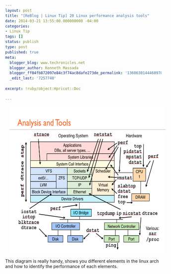 ```yaml
---
layout: post
title: "[ReBlog | Linux Tip] 20 Linux performance analysis tools"
date: 2014-03-21 13:55:00.000000000 -04:00
categories:
- Linux Tip
tags: []
status: publish
type: post
published: true
meta:
  blogger_blog: www.techronicles.net
  blogger_author: Kenneth Massada
  blogger_ff04fb872097e84c3f74ac8dafe273de_permalink: '1360630144460978389'
  _edit_last: '7257748'

excerpt: !ruby/object:Hpricot::Doc

---
```

<div class="separator" style="clear:both;text-align:center;"><a href="#" style="margin-left:1em;margin-right:1em;"><img border="0" src="/images/wp/40db1-bjgzodycaaa8ktt.png" height="476" width="640" /></a></div>
<p>This diagram is really handy, shows you different elements in the linux arch and how to identify the performance of each elements.</p>
